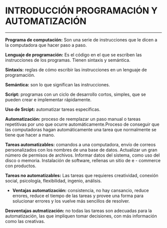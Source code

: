 # INTRODUCCIÓN PROGRAMACIÓN Y AUTOMATIZACIÓN
---
<!-- **<span style="color:blue">Texto en Azul y Negrita</span>** -->
**Programa de computación:** Son una serie de instrucciones que le dicen a la computadora que hacer paso a paso.  

**Lenguaje de programación:** Es el código en el que se escriben las instrucciones de los programas. Tienen sintaxis y semántica.  

**Sintaxis:**  reglas de cómo escribir las instrucciones en un lenguaje de programación.  

**Semántica:** son lo que significan las instrucciones. 

**Script:** programas con un ciclo de desarrollo cortos, simples, que se pueden crear e implementar rápidamente. 

**Uso de Srcipt:** automatizar tareas específicas.

**Automatización:** proceso de reemplazar un paso manual o tareas repetitivas por uno que ocurre automáticamente.Proceso de conseguir que las computadoras hagan automáticamente una tarea que normalmente se tiene que hacer a mano.  

**Tareas automatizables:** comandos a una computadora, envío de correos personalizados con los nombres de una base de datos. Actualizar un gran número de permisos de archivos. Informar datos del sistema, como uso del disco o memoria. 
Instalación de software, rellenas un sitio de e - commerce con productos. 

**Tareas no automatizables:** Las tareas que requieres creatividad, conexión social, psicología, flexibilidad, ingenio, análisis.
- **Ventajas automatización:** consistencia, no hay cansancio, reduce errores, reduce el tiempo de las tareas y provee una forma para solucionar errores y los vuelve más sencillos de resolver. 

**Desventajas autmatización:**  no todas las tareas son adecuadas para la automatización, las que impliquen tomar decisiones, con más información como las creativas.
